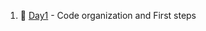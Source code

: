 1. :small_blue_diamond: [Day1] - Code organization and First steps


[//]: # (These are reference links used in the body of this note and get stripped out when the markdown processor does its job. There is no need to format nicely because it shouldn't be seen. Thanks SO - http://stackoverflow.com/questions/4823468/store-comments-in-markdown-syntax)

   [Day1]: <https://github.com/FarDean/learning-experience-journey/blob/main/day1/README.md>